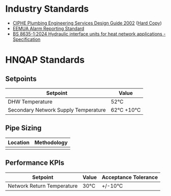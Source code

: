# Industry Standards


* [CIPHE Plumbing Engineering Services Design Guide 2002](https://www.academia.edu/35376153/Plumbing_Engineering_Services_Design_Guide_IOP_2002_pdf) ([Hard Copy](https://www.ciphe.org.uk/members-and-shop/shop/design-guide/ciphe-plumbing-engineering-services-design-guide-hard-copy/))
* [EEMUA Alarm Reporting Standard](https://www.eemua.org/products/publications/digital/eemua-publication-191)
* [BS 8635-1:2024 Hydraulic interface units for heat network applications - Specification](https://knowledge.bsigroup.com/products/hydraulic-interface-units-for-heat-network-applications-specification?version=standard&tab=overview)


# HNQAP Standards

## Setpoints

| Setpoint | Value |
| ------ | ------ |
| DHW Temperature | 52°C | +/-2°C  |
| Secondary Network Supply Temperature| 62°C +10°C  |


## Pipe Sizing

| Location | Methodology |
| ------ | ------ | 
|  |  |

## Performance KPIs

| Setpoint | Value | Acceptance Tolerance |
| ------ | ------ | ------ |
| Network Return Temperature | 30°C | +/-10°C  |
